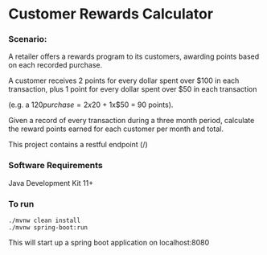 # Customer Rewards Calculator
### Scenario:
A retailer offers a rewards program to its customers, awarding points based on each recorded purchase.

A customer receives 2 points for every dollar spent over $100 in each transaction, plus 1 point for every dollar spent over $50 in each transaction

(e.g. a $120 purchase = 2x$20 + 1x$50 = 90 points).

Given a record of every transaction during a three month period, calculate the reward points earned for each customer per month and total.

This project contains a restful endpoint (/)

### Software Requirements
Java Development Kit 11+

### To run
```
./mvnw clean install
./mvnw spring-boot:run
```
This will start up a spring boot application on localhost:8080
